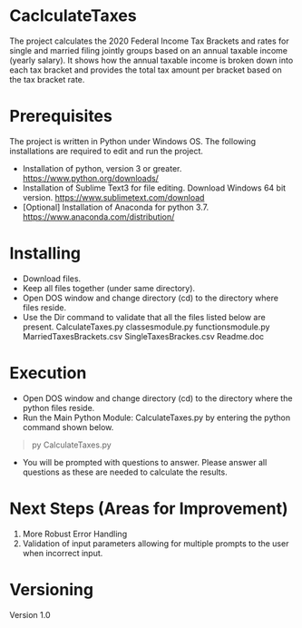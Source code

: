 # CaclculateTaxes
The project calculates the 2020 Federal Income Tax Brackets and rates for single and married filing jointly groups based on an annual taxable income (yearly salary).  It shows how the annual taxable income is broken down into each tax bracket and provides the total tax amount per bracket based on the tax bracket rate.

# Prerequisites
The project is written in Python under Windows OS. The following installations are required to edit and run the project.
-	Installation of python, version 3 or greater. https://www.python.org/downloads/
-	Installation of Sublime Text3 for file editing. Download Windows 64 bit version. https://www.sublimetext.com/download
-	[Optional] Installation of Anaconda for python 3.7. https://www.anaconda.com/distribution/

# Installing
- Download files.
-	Keep all files together (under same directory).
-	Open DOS window and change directory (cd) to the directory where files reside.
-	Use the Dir command to validate that all the files listed below are present. 
CalculateTaxes.py
classesmodule.py
functionsmodule.py
MarriedTaxesBrackets.csv
SingleTaxesBrackes.csv
Readme.doc

# Execution
-	Open DOS window and change directory (cd) to the directory where the python files reside.
-	Run the Main Python Module: CalculateTaxes.py by entering the python command shown below.
> py CalculateTaxes.py
-	You will be prompted with questions to answer.  Please answer all questions as these are needed to calculate the results.

# Next Steps (Areas for Improvement)
1.	More Robust Error Handling
2.	Validation of input parameters allowing for multiple prompts to the user when incorrect input.

# Versioning
Version 1.0

